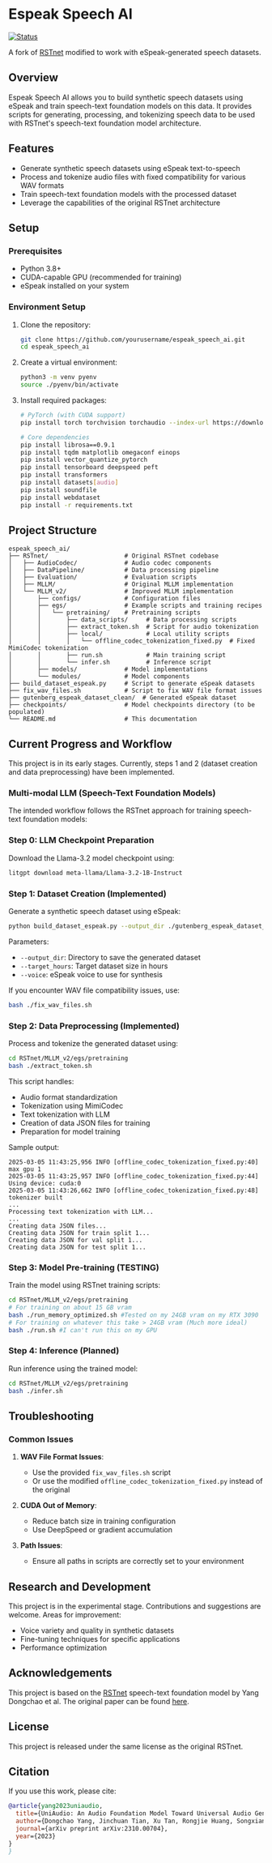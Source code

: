 # Espeak Speech AI

[![Status](https://img.shields.io/badge/Status-Experimental-yellow.svg)](https://github.com/yourusername/espeak_speech_ai)

A fork of [RSTnet](https://github.com/yangdongchao/RSTnet) modified to work with eSpeak-generated speech datasets.

## Overview

Espeak Speech AI allows you to build synthetic speech datasets using eSpeak and train speech-text foundation models on this data. It provides scripts for generating, processing, and tokenizing speech data to be used with RSTnet's speech-text foundation model architecture.

## Features

- Generate synthetic speech datasets using eSpeak text-to-speech
- Process and tokenize audio files with fixed compatibility for various WAV formats
- Train speech-text foundation models with the processed dataset
- Leverage the capabilities of the original RSTnet architecture

## Setup

### Prerequisites

- Python 3.8+
- CUDA-capable GPU (recommended for training)
- eSpeak installed on your system

### Environment Setup

1. Clone the repository:
   ```bash
   git clone https://github.com/yourusername/espeak_speech_ai.git
   cd espeak_speech_ai
   ```

2. Create a virtual environment:
   ```bash
   python3 -m venv pyenv
   source ./pyenv/bin/activate
   ```

3. Install required packages:
   ```bash
   # PyTorch (with CUDA support)
   pip install torch torchvision torchaudio --index-url https://download.pytorch.org/whl/cu121
   
   # Core dependencies
   pip install librosa==0.9.1
   pip install tqdm matplotlib omegaconf einops
   pip install vector_quantize_pytorch
   pip install tensorboard deepspeed peft
   pip install transformers
   pip install datasets[audio]
   pip install soundfile
   pip install webdataset
   pip install -r requirements.txt
   ```

## Project Structure

```
espeak_speech_ai/
├── RSTnet/                     # Original RSTnet codebase
│   ├── AudioCodec/             # Audio codec components
│   ├── DataPipeline/           # Data processing pipeline
│   ├── Evaluation/             # Evaluation scripts
│   ├── MLLM/                   # Original MLLM implementation
│   └── MLLM_v2/                # Improved MLLM implementation
│       ├── configs/            # Configuration files
│       ├── egs/                # Example scripts and training recipes
│       │   └── pretraining/    # Pretraining scripts
│       │       ├── data_scripts/     # Data processing scripts
│       │       ├── extract_token.sh  # Script for audio tokenization
│       │       ├── local/            # Local utility scripts
│       │       │   └── offline_codec_tokenization_fixed.py  # Fixed MimiCodec tokenization
│       │       ├── run.sh            # Main training script
│       │       └── infer.sh          # Inference script
│       ├── models/             # Model implementations
│       └── modules/            # Model components
├── build_dataset_espeak.py     # Script to generate eSpeak datasets
├── fix_wav_files.sh            # Script to fix WAV file format issues
├── gutenberg_espeak_dataset_clean/  # Generated eSpeak dataset
├── checkpoints/                # Model checkpoints directory (to be populated)
└── README.md                   # This documentation
```

## Current Progress and Workflow

This project is in its early stages. Currently, steps 1 and 2 (dataset creation and data preprocessing) have been implemented.

### Multi-modal LLM (Speech-Text Foundation Models)

The intended workflow follows the RSTnet approach for training speech-text foundation models:

### Step 0: LLM Checkpoint Preparation
Download the Llama-3.2 model checkpoint using:

```bash
litgpt download meta-llama/Llama-3.2-1B-Instruct
```

### Step 1: Dataset Creation (Implemented)
Generate a synthetic speech dataset using eSpeak:

```bash
python build_dataset_espeak.py --output_dir ./gutenberg_espeak_dataset_clean --target_hours 7.0 --voice "en-us+m3"
```

Parameters:
- `--output_dir`: Directory to save the generated dataset
- `--target_hours`: Target dataset size in hours
- `--voice`: eSpeak voice to use for synthesis

If you encounter WAV file compatibility issues, use:
```bash
bash ./fix_wav_files.sh
```

### Step 2: Data Preprocessing (Implemented)
Process and tokenize the generated dataset using:
```bash
cd RSTnet/MLLM_v2/egs/pretraining
bash ./extract_token.sh
```

This script handles:
- Audio format standardization
- Tokenization using MimiCodec
- Text tokenization with LLM
- Creation of data JSON files for training
- Preparation for model training

Sample output:
```
2025-03-05 11:43:25,956 INFO [offline_codec_tokenization_fixed.py:40] max gpu 1
2025-03-05 11:43:25,957 INFO [offline_codec_tokenization_fixed.py:44] Using device: cuda:0
2025-03-05 11:43:26,662 INFO [offline_codec_tokenization_fixed.py:48] tokenizer built
...
Processing text tokenization with LLM...
...
Creating data JSON files...
Creating data JSON for train split 1...
Creating data JSON for val split 1...
Creating data JSON for test split 1...
```

### Step 3: Model Pre-training (TESTING)
Train the model using RSTnet training scripts:
```bash
cd RSTnet/MLLM_v2/egs/pretraining
# For training on about 15 GB vram
bash ./run_memory_optimized.sh #Tested on my 24GB vram on my RTX 3090
# For training on whatever this take > 24GB vram (Much more ideal)
bash ./run.sh #I can't run this on my GPU
```

### Step 4: Inference (Planned)
Run inference using the trained model:
```bash
cd RSTnet/MLLM_v2/egs/pretraining
bash ./infer.sh
```

## Troubleshooting

### Common Issues

1. **WAV File Format Issues**:
   - Use the provided `fix_wav_files.sh` script
   - Or use the modified `offline_codec_tokenization_fixed.py` instead of the original

2. **CUDA Out of Memory**:
   - Reduce batch size in training configuration
   - Use DeepSpeed or gradient accumulation

3. **Path Issues**:
   - Ensure all paths in scripts are correctly set to your environment

## Research and Development

This project is in the experimental stage. Contributions and suggestions are welcome. Areas for improvement:

- Voice variety and quality in synthetic datasets
- Fine-tuning techniques for specific applications
- Performance optimization

## Acknowledgements

This project is based on the [RSTnet](https://github.com/yangdongchao/RSTnet) speech-text foundation model by Yang Dongchao et al. The original paper can be found [here](https://arxiv.org/abs/2308.07941).

## License

This project is released under the same license as the original RSTnet.

## Citation

If you use this work, please cite:

```bibtex
@article{yang2023uniaudio,
  title={UniAudio: An Audio Foundation Model Toward Universal Audio Generation},
  author={Dongchao Yang, Jinchuan Tian, Xu Tan, Rongjie Huang, Songxiang Liu, Xuankai Chang, Jiatong Shi, Sheng Zhao, Jiang Bian, Xixin Wu, Zhou Zhao, Helen Meng},
  journal={arXiv preprint arXiv:2310.00704},
  year={2023}
}
}
```
